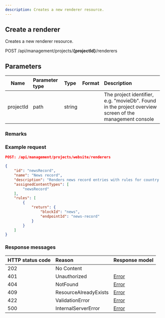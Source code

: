 ```yaml
---
description: Creates a new renderer resource.
---
```

## Create a renderer

Creates a new renderer resource.

<span class="label label--post">POST</span> /api/management/projects/**{projectId}**/renderers

## Parameters

| Name      | Parameter type | Type   | Format | Description                                                                                            |
|-----------|:---------------|:-------|:-------|:-------------------------------------------------------------------------------------------------------|
| projectId | path           | string |        | The project identifier, e.g. "movieDb". Found in the project overview screen of the management console |

### Remarks

### Example request

```json
POST: /api/management/projects/website/renderers

{
    "id": "newsRecord",
    "name": "News record",
    "description": "Renders news record entries with rules for country (Populo)",
    "assignedContentTypes": [
        "newsRecord"
    ],
    "rules": [
        {
            "return": {
                "blockId": "news",
                "endpointId": "news-record"
            }
        }
    ]
}
```

### Response messages

| HTTP status code | Reason                | Response model                   |
|:-----------------|:----------------------|:---------------------------------|
| 202              | No Content            |                                  |
| 401              | Unauthorized          | [Error](/key-concepts/errors.md) |
| 404              | NotFound              | [Error](/key-concepts/errors.md) |
| 409              | ResourceAlreadyExists | [Error](/key-concepts/errors.md) |
| 422              | ValidationError       | [Error](/key-concepts/errors.md) |
| 500              | InternalServerError   | [Error](/key-concepts/errors.md) |




